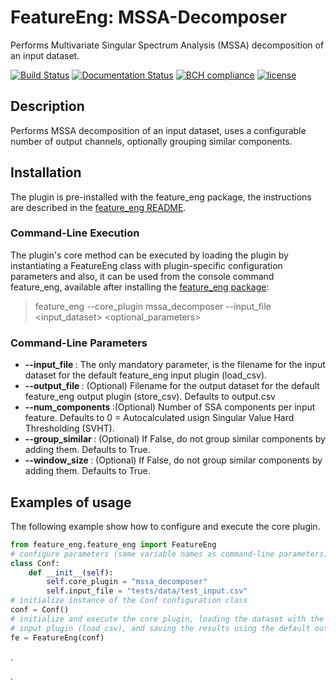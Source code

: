 # FeatureEng: MSSA-Decomposer

Performs Multivariate Singular Spectrum Analysis (MSSA) decomposition of an input dataset.

[![Build Status](https://travis-ci.org/harveybc/feature_eng.svg?branch=master)](https://travis-ci.org/harveybc/feature_eng)
[![Documentation Status](https://readthedocs.org/projects/docs/badge/?version=latest)](https://harveybc-feature_eng.readthedocs.io/en/latest/)
[![BCH compliance](https://bettercodehub.com/edge/badge/harveybc/feature_eng?branch=master)](https://bettercodehub.com/)
[![license](https://img.shields.io/github/license/mashape/apistatus.svg?maxAge=2592000)](https://github.com/harveybc/feature_eng/blob/master/LICENSE)

## Description

Performs MSSA decomposition of an input dataset, uses a configurable number of output channels, optionally 
grouping similar components.

## Installation

The plugin is pre-installed with the feature_eng package, the instructions are described in the [feature_eng README](../master/README.md).

### Command-Line Execution

The plugin's core method can be executed by loading the plugin by instantiating a FeatureEng class with plugin-specific configuration parameters and also, it can be used from the console command feature_eng, available after installing the [feature_eng package](../master/README.md):
> feature_eng --core_plugin mssa_decomposer --input_file <input_dataset> <optional_parameters>

### Command-Line Parameters

* __--input_file <filename>__: The only mandatory parameter, is the filename for the input dataset for the default feature_eng input plugin (load_csv).
* __--output_file <filename>__: (Optional) Filename for the output dataset for the default feature_eng output plugin (store_csv). Defaults to output.csv
* __--num_components <val>__:(Optional) Number of SSA components per input feature. Defaults to 0 = Autocalculated usign Singular Value Hard Thresholding (SVHT).
* __--group_similar <val>__: (Optional) If False, do not group similar components by adding them. Defaults to True.
* __--window_size <val>__: (Optional) If False, do not group similar components by adding them. Defaults to True.


## Examples of usage

The following example show how to configure and execute the core plugin.

```python
from feature_eng.feature_eng import FeatureEng
# configure parameters (same variable names as command-line parameters)
class Conf:
    def __init__(self):
        self.core_plugin = "mssa_decomposer"
        self.input_file = "tests/data/test_input.csv"
# initialize instance of the Conf configuration class
conf = Conf()
# initialize and execute the core plugin, loading the dataset with the default feature_eng 
# input plugin (load_csv), and saving the results using the default output plugin (store_csv). 
fe = FeatureEng(conf)
```







.






.